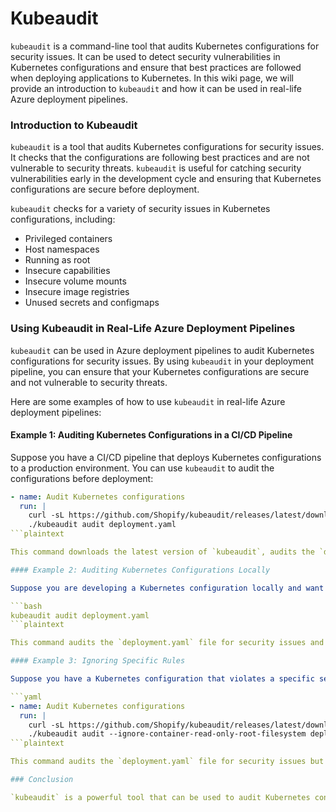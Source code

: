 # Kubeaudit

`kubeaudit` is a command-line tool that audits Kubernetes configurations for security issues. It can be used to detect security vulnerabilities in Kubernetes configurations and ensure that best practices are followed when deploying applications to Kubernetes. In this wiki page, we will provide an introduction to `kubeaudit` and how it can be used in real-life Azure deployment pipelines.

### Introduction to Kubeaudit

`kubeaudit` is a tool that audits Kubernetes configurations for security issues. It checks that the configurations are following best practices and are not vulnerable to security threats. `kubeaudit` is useful for catching security vulnerabilities early in the development cycle and ensuring that Kubernetes configurations are secure before deployment.

`kubeaudit` checks for a variety of security issues in Kubernetes configurations, including:

* Privileged containers
* Host namespaces
* Running as root
* Insecure capabilities
* Insecure volume mounts
* Insecure image registries
* Unused secrets and configmaps

### Using Kubeaudit in Real-Life Azure Deployment Pipelines

`kubeaudit` can be used in Azure deployment pipelines to audit Kubernetes configurations for security issues. By using `kubeaudit` in your deployment pipeline, you can ensure that your Kubernetes configurations are secure and not vulnerable to security threats.

Here are some examples of how to use `kubeaudit` in real-life Azure deployment pipelines:

#### Example 1: Auditing Kubernetes Configurations in a CI/CD Pipeline

Suppose you have a CI/CD pipeline that deploys Kubernetes configurations to a production environment. You can use `kubeaudit` to audit the configurations before deployment:

```yaml
- name: Audit Kubernetes configurations
  run: |
    curl -sL https://github.com/Shopify/kubeaudit/releases/latest/download/kubeaudit-linux-amd64.tar.gz | tar xz
    ./kubeaudit audit deployment.yaml
```plaintext

This command downloads the latest version of `kubeaudit`, audits the `deployment.yaml` file for security issues, and fails the build if any security issues are found.

#### Example 2: Auditing Kubernetes Configurations Locally

Suppose you are developing a Kubernetes configuration locally and want to audit it for security issues before deploying it to a Kubernetes cluster. You can use `kubeaudit` to audit the configuration locally:

```bash
kubeaudit audit deployment.yaml
```plaintext

This command audits the `deployment.yaml` file for security issues and prints any security issues found to the console.

#### Example 3: Ignoring Specific Rules

Suppose you have a Kubernetes configuration that violates a specific security rule, but you want to ignore that rule. You can use `kubeaudit` to ignore specific rules:

```yaml
- name: Audit Kubernetes configurations
  run: |
    curl -sL https://github.com/Shopify/kubeaudit/releases/latest/download/kubeaudit-linux-amd64.tar.gz | tar xz
    ./kubeaudit audit --ignore-container-read-only-root-filesystem deployment.yaml
```plaintext

This command audits the `deployment.yaml` file for security issues but ignores the `--ignore-container-read-only-root-filesystem` rule.

### Conclusion

`kubeaudit` is a powerful tool that can be used to audit Kubernetes configurations for security issues. It is particularly useful in Azure deployment pipelines where it can ensure that Kubernetes configurations are secure before they are deployed to a Kubernetes cluster. By using `kubeaudit` in your deployment pipeline, you can ensure that your Kubernetes configurations are secure and not vulnerable to security threats.
